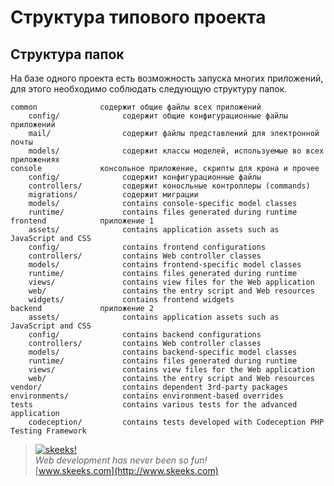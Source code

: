 Структура типового проекта
===================================

Структура папок
----------------
На базе одного проекта есть возможность запуска многих приложений, для этого необходимо соблюдать следующую структуру папок.

```
common              содержит общие файлы всех приложений
    config/              содержит общие конфигурационные файлы приложений
    mail/                содержит файлы представлений для электронной почты
    models/              содержит классы моделей, используемые во всех приложениях
console             консольное приложение, скрипты для крона и прочее
    config/              содержит конфигурационные файлы
    controllers/         содержит коносльные контроллеры (commands)
    migrations/          содержит миграции
    models/              contains console-specific model classes
    runtime/             contains files generated during runtime
frontend            приложение 1
    assets/              contains application assets such as JavaScript and CSS
    config/              contains frontend configurations
    controllers/         contains Web controller classes
    models/              contains frontend-specific model classes
    runtime/             contains files generated during runtime
    views/               contains view files for the Web application
    web/                 contains the entry script and Web resources
    widgets/             contains frontend widgets
backend             приложение 2
    assets/              contains application assets such as JavaScript and CSS
    config/              contains backend configurations
    controllers/         contains Web controller classes
    models/              contains backend-specific model classes
    runtime/             contains files generated during runtime
    views/               contains view files for the Web application
    web/                 contains the entry script and Web resources
vendor/                  contains dependent 3rd-party packages
environments/            contains environment-based overrides
tests                    contains various tests for the advanced application
    codeception/         contains tests developed with Codeception PHP Testing Framework
```


> [![skeeks!](https://gravatar.com/userimage/74431132/13d04d83218593564422770b616e5622.jpg)](http://www.skeeks.com)  
<i>Web development has never been so fun!</i>  
[www.skeeks.com](http://www.skeeks.com)
